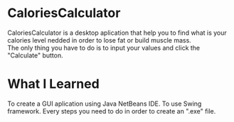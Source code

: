 # CaloriesCalculator
CaloriesCalculator is a desktop aplication that help you to find what is your calories level nedded in order to lose fat or build muscle mass.\
The only thing you have to do is to input your values and click the "Calculate" button.

# What I Learned
To create a GUI aplication using Java NetBeans IDE.
To use Swing framework.
Every steps you need to do in order to create an ".exe" file.
